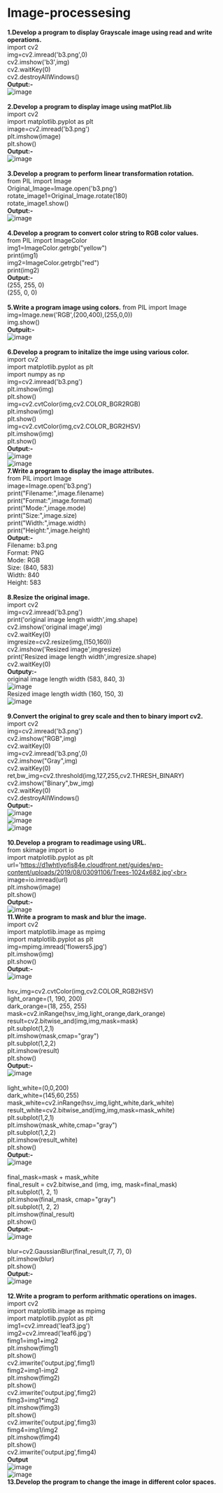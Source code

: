 # Image-processesing<br>
**1.Develop a program to display Grayscale image using read and write operations.**<br>
import cv2<br>
img=cv2.imread('b3.png',0)<br>
cv2.imshow('b3',img)<br>
cv2.waitKey(0)<br>
cv2.destroyAllWindows()<br>
**Output:-**<br>
![image](https://user-images.githubusercontent.com/98141711/173803534-5feb84c6-e811-4f77-8db1-3e4670580d3d.png)<br>
<br>
**2.Develop a program to display image using matPlot.lib**<br>
import cv2<br>
import matplotlib.pyplot as plt<br>
image=cv2.imread('b3.png')<br>
plt.imshow(image)<br>
plt.show()<br>
**Output:-**<br>
![image](https://user-images.githubusercontent.com/98141711/173805933-18769988-cdb6-4c24-9840-1e8ce569f6d0.png)<br>
<br>
**3.Develop a program to perform linear transformation rotation.**<br>
from PIL import Image<br>
Original_Image=Image.open('b3.png')<br>
rotate_image1=Original_Image.rotate(180)<br>
rotate_image1.show()<br>
**Output:-**<br>
![image](https://user-images.githubusercontent.com/98141711/173810563-fce9731b-6c20-4ddf-a8a1-2f35b2f1a15f.png)<br>
<br>
**4.Develop a program to convert color string to RGB color values.**<br>
from PIL import ImageColor<br>
img1=ImageColor.getrgb("yellow")<br>
print(img1)<br>
img2=ImageColor.getrgb("red")<br>
print(img2)<br>
**Output:-**<br>
(255, 255, 0)<br>
(255, 0, 0)<br>
<br>
**5.Write a program image using colors.**
from PIL import Image<br>
img=Image.new('RGB',(200,400),(255,0,0))<br>
img.show()<br>
**Outpuit:-**<br>
![image](https://user-images.githubusercontent.com/98141711/173810740-daca2918-89ff-479b-8b7a-acec028416d7.png)<br>
<br>
**6.Develop a program to initalize the imge using various color.**<br>
import cv2<br>
import matplotlib.pyplot as plt<br>
import numpy as np<br>
img=cv2.imread('b3.png')<br>
plt.imshow(img)<br>
plt.show()<br>
img=cv2.cvtColor(img,cv2.COLOR_BGR2RGB)<br>
plt.imshow(img)<br>
plt.show()<br>
img=cv2.cvtColor(img,cv2.COLOR_BGR2HSV)<br>
plt.imshow(img)<br>
plt.show()<br>
**Output:-**<br>
![image](https://user-images.githubusercontent.com/98141711/173816748-feaf3062-2953-4436-b427-a799029fc0d3.png)<br>
![image](https://user-images.githubusercontent.com/98141711/173816823-e0ec35cb-b247-45e6-8330-5f08e64de099.png)<br>
**7.Write a program to display the image attributes.**<br>
from PIL import Image<br>
image=Image.open('b3.png')<br>
print("Filename:",image.filename)<br>
print("Format:",image.format)<br>
print("Mode:",image.mode)<br>
print("Size:",image.size)<br>
print("Width:",image.width)<br>
print("Height:",image.height)<br>
**Output:-**<br>
Filename: b3.png<br>
Format: PNG<br>
Mode: RGB<br>
Size: (840, 583)<br>
Width: 840<br>
Height: 583<br>
<br>
**8.Resize the original image.**<br>
import cv2<br>
img=cv2.imread('b3.png')<br>
print('original image length width',img.shape)<br>
cv2.imshow('original image',img)<br>
cv2.waitKey(0)<br>
imgresize=cv2.resize(img,(150,160))<br>
cv2.imshow('Resized image',imgresize)<br>
print('Resized image length width',imgresize.shape)<br>
cv2.waitKey(0)<br>
**Outputy:-**<br>
original image length width (583, 840, 3)<br>
![image](https://user-images.githubusercontent.com/98141711/174057743-dd1d4d44-34aa-4b68-8a82-4097709b6b09.png)<br>
Resized image length width (160, 150, 3)<br>
![image](https://user-images.githubusercontent.com/98141711/174057963-7c0159b6-7783-4f2c-aa76-fa5fb770e0f5.png)<br>
<br>
**9.Convert the original to grey scale and then to binary import cv2.**<br>
import cv2 <br>
img=cv2.imread('b3.png')<br>
cv2.imshow("RGB",img)<br>
cv2.waitKey(0)<br>
img=cv2.imread('b3.png',0)<br>
cv2.imshow("Gray",img)<br>
cv2.waitKey(0)<br>
ret,bw_img=cv2.threshold(img,127,255,cv2.THRESH_BINARY)<br>
cv2.imshow("Binary",bw_img)<br>
cv2.waitKey(0)<br>
cv2.destroyAllWindows()<br>
**Output:-**<br>
![image](https://user-images.githubusercontent.com/98141711/174048843-e4d1eb9c-9b75-4fb5-9e24-066ef855b7fa.png)<br>
![image](https://user-images.githubusercontent.com/98141711/174049224-7db64b2a-9ab9-4a82-8c81-f9ee5dc06d6e.png)<br>
![image](https://user-images.githubusercontent.com/98141711/174049512-edb8ca08-503d-4e4f-bd32-c0cb98f6311f.png)<br>
<br>
**10.Develop a program to readimage using URL.**<br>
from skimage import io<br>
import matplotlib.pyplot as plt<br>
url='https://d1whtlypfis84e.cloudfront.net/guides/wp-content/uploads/2019/08/03091106/Trees-1024x682.jpg'<br>
image=io.imread(url)<br>
plt.imshow(image)<br>
plt.show()<br>
**Output:-**<br>
![image](https://user-images.githubusercontent.com/98141711/175008117-11bb6bfa-8898-4ffe-86c0-364c2c504ff7.png)<br>
**11.Write a program to mask and blur the image.**<br>
import cv2<br>
import matplotlib.image as mpimg<br>
import matplotlib.pyplot as plt<br>
img=mpimg.imread('flowers5.jpg')<br>
plt.imshow(img)<br>
plt.show()<br>
**Output:-**<br>
![image](https://user-images.githubusercontent.com/98141711/175018126-a6f4a12e-e90f-4d5b-a457-def12b366120.png)<br>
<br>
hsv_img=cv2.cvtColor(img,cv2.COLOR_RGB2HSV)<br>
light_orange=(1, 190, 200)<br>
dark_orange=(18, 255, 255)<br>
mask=cv2.inRange(hsv_img,light_orange,dark_orange)<br>
result=cv2.bitwise_and(img,img,mask=mask)<br>
plt.subplot(1,2,1)<br>
plt.imshow(mask,cmap="gray")<br>
plt.subplot(1,2,2)<br>
plt.imshow(result)<br>
plt.show()<br>
**Output:-**<br>
![image](https://user-images.githubusercontent.com/98141711/175258334-f672a6ef-8387-4138-ade8-409a036baf30.png)<br>
<br>
light_white=(0,0,200)<br>
dark_white=(145,60,255)<br>
mask_white=cv2.inRange(hsv_img,light_white,dark_white)<br>
result_white=cv2.bitwise_and(img,img,mask=mask_white)<br>
plt.subplot(1,2,1)<br>
plt.imshow(mask_white,cmap="gray")<br>
plt.subplot(1,2,2)<br>
plt.imshow(result_white)<br>
plt.show()<br>
**Output:-**<br>
![image](https://user-images.githubusercontent.com/98141711/175259588-fabf8a05-894e-4713-9d3d-ebc5596d404c.png)<br>
<br>
final_mask=mask + mask_white<br>
final_result = cv2.bitwise_and (img, img, mask=final_mask)<br>
plt.subplot(1, 2, 1)<br>
plt.imshow(final_mask, cmap="gray")<br>
plt.subplot(1, 2, 2)<br>
plt.imshow(final_result)<br>
plt.show()<br>
**Output:-**<br>
![image](https://user-images.githubusercontent.com/98141711/175260067-e65ce218-cff3-4d8d-91eb-0a7722a758e6.png)<br>
<br>
blur=cv2.GaussianBlur(final_result,(7, 7), 0)<br>
plt.imshow(blur)<br>
plt.show()<br>
**Output:-**<br>
![image](https://user-images.githubusercontent.com/98141711/175260401-2dfe2cd1-727f-4229-8079-94689db11520.png)<br>
<br>
**12.Write a program to perform arithmatic operations on images.**<br>
import cv2<br>
import matplotlib.image as mpimg<br>
import matplotlib.pyplot as plt<br>
img1=cv2.imread('leaf3.jpg')<br>
img2=cv2.imread('leaf6.jpg')<br>
fimg1=img1+img2<br>
plt.imshow(fimg1)<br>
plt.show()<br>
cv2.imwrite('output.jpg',fimg1)<br>
fimg2=img1-img2<br>
plt.imshow(fimg2)<br>
plt.show()<br>
cv2.imwrite('output.jpg',fimg2)<br>
fimg3=img1*img2<br>
plt.imshow(fimg3)<br>
plt.show()<br>
cv2.imwrite('output.jpg',fimg3)<br>
fimg4=img1/img2<br>
plt.imshow(fimg4)<br>
plt.show()<br>
cv2.imwrite('output.jpg',fimg4)<br>
**Output**<br>
![image](https://user-images.githubusercontent.com/98141711/175270013-2fa145b6-b5ca-44e1-830e-d6ebedc02faf.png)<br>
![image](https://user-images.githubusercontent.com/98141711/175270236-6f5c7ee9-dd44-4478-b394-3525654436b6.png)<br>
**13.Develop the program to change the image in different color spaces.**<br>














